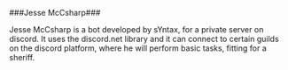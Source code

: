 ###Jesse McCsharp###

Jesse McCsharp is a bot developed by sYntax, for a private server on discord. It uses the discord.net library and it can connect to certain guilds on the discord platform, where he will perform basic tasks, fitting for a sheriff.